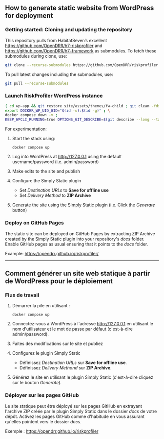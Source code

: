 ## How to generate static website from WordPress for deployment

### Getting started: Cloning and updating the repository

This repository pulls from HabitatSeven’s excellent https://github.com/OpenDRR/h7-riskprofiler and https://github.com/OpenDRR/h7-framework as submodules.
To fetch these submodules during clone, use:

```bash
git clone --recurse-submodules https://github.com/OpenDRR/riskprofiler.git
```

To pull latest changes including the submodules, use:

```bash
git pull --recurse-submodules
```

### Launch RiskProfiler WordPress instance

```bash
( cd wp-app && git restore site/assets/themes/fw-child ; git clean -fdx; git clean -fdX ) ; \
export DOCKER_WP_UID_GID="$(id -u):$(id -g)" ; \
docker compose down -v ;
KEEP_WPCLI_RUNNING=true OPTIONS_GIT_DESCRIBE=$(git describe --long --tags) docker compose up --abort-on-container-exit --exit-code-from wpcli
```

For experimentation:

1. Start the stack using:

    `docker compose up`
    
2. Log into WordPress at http://127.0.0.1 using the default username/password (i.e. admin/password)
3. Make edits to the site and publish
4. Configure the Simply Static plugin
   - Set *Destination URLs* to **Save for offline use**
   - Set *Delivery Method* to **ZIP Archive**
5. Generate the site using the Simply Static plugin (i.e. Click the *Generate* button)

### Deploy on GitHub Pages

The static site can be deployed on GitHub Pages by extracting ZIP Archive created by the Simply Static plugin into your repository's *docs* folder. Enable GitHub pages as usual ensuring that it points to the *docs* folder. 

Example: <https://opendrr.github.io/riskprofiler/>

---

## Comment générer un site web statique à partir de WordPress pour le déploiement

### Flux de travail

1. Démarrer la pile en utilisant :

    `docker compose up`
    
2. Connectez-vous à WordPress à l'adresse http://127.0.0.1 en utilisant le nom d'utilisateur et le mot de passe par défaut (c'est-à-dire admin/password).
3. Faites des modifications sur le site et publiez
4. Configurez le plugin Simply Static
   - Définissez *Destination URLs* sur **Save for offline use**.
   - Définissez *Delivery Methond* sur **ZIP Archive**.
5. Générez le site en utilisant le plugin Simply Static (c'est-à-dire cliquez sur le bouton *Generate*).

### Déployer sur les pages GitHub

Le site statique peut être déployé sur les pages GitHub en extrayant l'archive ZIP créée par le plugin Simply Static dans le dossier *docs* de votre dépôt. Activez les pages GitHub comme d'habitude en vous assurant qu'elles pointent vers le dossier *docs*. 

Exemple : <https://opendrr.github.io/riskprofiler>
